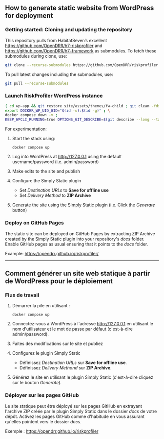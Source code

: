 ## How to generate static website from WordPress for deployment

### Getting started: Cloning and updating the repository

This repository pulls from HabitatSeven’s excellent https://github.com/OpenDRR/h7-riskprofiler and https://github.com/OpenDRR/h7-framework as submodules.
To fetch these submodules during clone, use:

```bash
git clone --recurse-submodules https://github.com/OpenDRR/riskprofiler.git
```

To pull latest changes including the submodules, use:

```bash
git pull --recurse-submodules
```

### Launch RiskProfiler WordPress instance

```bash
( cd wp-app && git restore site/assets/themes/fw-child ; git clean -fdx; git clean -fdX ) ; \
export DOCKER_WP_UID_GID="$(id -u):$(id -g)" ; \
docker compose down -v ;
KEEP_WPCLI_RUNNING=true OPTIONS_GIT_DESCRIBE=$(git describe --long --tags) docker compose up --abort-on-container-exit --exit-code-from wpcli
```

For experimentation:

1. Start the stack using:

    `docker compose up`
    
2. Log into WordPress at http://127.0.0.1 using the default username/password (i.e. admin/password)
3. Make edits to the site and publish
4. Configure the Simply Static plugin
   - Set *Destination URLs* to **Save for offline use**
   - Set *Delivery Method* to **ZIP Archive**
5. Generate the site using the Simply Static plugin (i.e. Click the *Generate* button)

### Deploy on GitHub Pages

The static site can be deployed on GitHub Pages by extracting ZIP Archive created by the Simply Static plugin into your repository's *docs* folder. Enable GitHub pages as usual ensuring that it points to the *docs* folder. 

Example: <https://opendrr.github.io/riskprofiler/>

---

## Comment générer un site web statique à partir de WordPress pour le déploiement

### Flux de travail

1. Démarrer la pile en utilisant :

    `docker compose up`
    
2. Connectez-vous à WordPress à l'adresse http://127.0.0.1 en utilisant le nom d'utilisateur et le mot de passe par défaut (c'est-à-dire admin/password).
3. Faites des modifications sur le site et publiez
4. Configurez le plugin Simply Static
   - Définissez *Destination URLs* sur **Save for offline use**.
   - Définissez *Delivery Methond* sur **ZIP Archive**.
5. Générez le site en utilisant le plugin Simply Static (c'est-à-dire cliquez sur le bouton *Generate*).

### Déployer sur les pages GitHub

Le site statique peut être déployé sur les pages GitHub en extrayant l'archive ZIP créée par le plugin Simply Static dans le dossier *docs* de votre dépôt. Activez les pages GitHub comme d'habitude en vous assurant qu'elles pointent vers le dossier *docs*. 

Exemple : <https://opendrr.github.io/riskprofiler>
